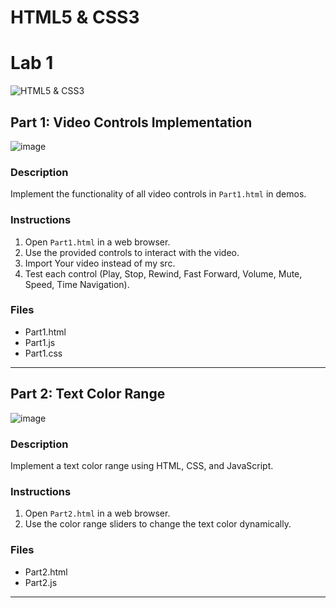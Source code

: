# HTML5 & CSS3 
# Lab 1
![HTML5 & CSS3](https://blog.4linux.com.br/wp-content/uploads/2018/03/Melhor-Curso-de-HTML5-e-CSS3-1900x946_c.png)
## Part 1: Video Controls Implementation
![image](https://github.com/ZeinabAbdelghaffar/HTML5-CSS3/assets/87963230/b0a6a2c8-32ff-40d2-a951-2d40ac9a8571)
### Description
Implement the functionality of all video controls in `Part1.html` in demos.
### Instructions
1. Open `Part1.html` in a web browser.
2. Use the provided controls to interact with the video.
3. Import Your video instead of my src.
4. Test each control (Play, Stop, Rewind, Fast Forward, Volume, Mute, Speed, Time Navigation).
### Files
- Part1.html
- Part1.js
- Part1.css
---
## Part 2: Text Color Range
![image](https://github.com/ZeinabAbdelghaffar/HTML5-CSS3/assets/87963230/17af461f-cb2d-4c95-b650-bdb413023941)
### Description
Implement a text color range using HTML, CSS, and JavaScript.
### Instructions
1. Open `Part2.html` in a web browser.
2. Use the color range sliders to change the text color dynamically.
### Files
- Part2.html
- Part2.js
---
